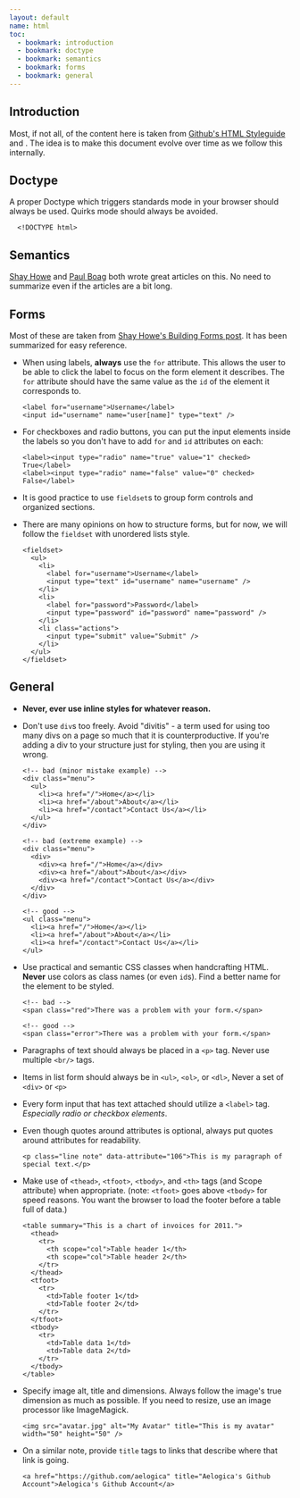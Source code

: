 ```yaml
---
layout: default
name: html
toc:
  - bookmark: introduction
  - bookmark: doctype
  - bookmark: semantics
  - bookmark: forms
  - bookmark: general
---
```


## Introduction
Most, if not all, of the content here is taken from [Github's HTML Styleguide](https://github.com/styleguide/html) and . The idea is to make this document evolve over time as we follow this internally.

## Doctype

A proper Doctype which triggers standards mode in your browser should always be used. Quirks mode should always be avoided.

      <!DOCTYPE html>

## Semantics

[Shay Howe](http://learn.shayhowe.com/html-css/elements-semantics) and [Paul Boag](http://boagworld.com/dev/semantic-code-what-why-how/) both wrote great articles on this. No need to summarize even if the articles are a bit long.

## Forms

Most of these are taken from [Shay Howe's Building Forms post](http://learn.shayhowe.com/html-css/building-forms). It has been summarized for easy reference.

*   When using labels, **always** use the `for` attribute. This allows the user to be able to click the label to focus on the form element it describes. The `for` attribute should have the same value as the `id` of the element it corresponds to.

        <label for="username">Username</label>
        <input id="username" name="user[name]" type="text" />

*   For checkboxes and radio buttons, you can put the input elements inside the labels so you don't have to add `for` and `id` attributes on each:

        <label><input type="radio" name="true" value="1" checked> True</label>
        <label><input type="radio" name="false" value="0" checked> False</label>

*   It is good practice to use `fieldset`s to group form controls and organized sections.
*   There are many opinions on how to structure forms, but for now, we will follow the `fieldset` with unordered lists style.

        <fieldset>
          <ul>
            <li>
              <label for="username">Username</label>
              <input type="text" id="username" name="username" />
            </li>
            <li>
              <label for="password">Password</label>
              <input type="password" id="password" name="password" />
            </li>
            <li class="actions">
              <input type="submit" value="Submit" />
            </li>
          </ul>
        </fieldset>

## General

*   **Never, ever use inline styles for whatever reason.**
*   Don't use `div`s too freely. Avoid "divitis" - a term used for using too many divs on a page so much that it is counterproductive. If you're adding a div to your structure just for styling, then you are using it wrong. 

        <!-- bad (minor mistake example) -->
        <div class="menu">
          <ul>
            <li><a href="/">Home</a></li>
            <li><a href="/about">About</a></li>
            <li><a href="/contact">Contact Us</a></li>
          </ul>
        </div>

        <!-- bad (extreme example) -->
        <div class="menu">
          <div>
            <div><a href="/">Home</a></div>
            <div><a href="/about">About</a></div>
            <div><a href="/contact">Contact Us</a></div>
          </div>
        </div>

        <!-- good -->
        <ul class="menu">
          <li><a href="/">Home</a></li>
          <li><a href="/about">About</a></li>
          <li><a href="/contact">Contact Us</a></li>
        </ul>

*   Use practical and semantic CSS classes when handcrafting HTML. **Never** use colors as class names (or even `id`s). Find a better name for the element to be styled.

        <!-- bad -->
        <span class="red">There was a problem with your form.</span>

        <!-- good -->
        <span class="error">There was a problem with your form.</span>

*   Paragraphs of text should always be placed in a `<p>` tag. Never use multiple `<br/>` tags.
*   Items in list form should always be in `<ul>`, `<ol>`, or `<dl>`, Never a set of `<div>` or `<p>`
*   Every form input that has text attached should utilize a `<label>` tag. *Especially radio or checkbox elements*.
*   Even though quotes around attributes is optional, always put quotes around attributes for readability.

        <p class="line note" data-attribute="106">This is my paragraph of special text.</p>

*   Make use of `<thead>`, `<tfoot>`, `<tbody>`, and `<th>` tags (and Scope attribute) when appropriate. (note: `<tfoot>` goes above `<tbody>` for speed reasons. You want the browser to load the footer before a table full of data.)

        <table summary="This is a chart of invoices for 2011.">
          <thead>
            <tr>
              <th scope="col">Table header 1</th>
              <th scope="col">Table header 2</th>
            </tr>
          </thead>
          <tfoot>
            <tr>
              <td>Table footer 1</td>
              <td>Table footer 2</td>
            </tr>
          </tfoot>
          <tbody>
            <tr>
              <td>Table data 1</td>
              <td>Table data 2</td>
            </tr>
          </tbody>
        </table>

*   Specify image alt, title and dimensions. Always follow the image's true dimension as much as possible. If you need to resize, use an image processor like ImageMagick.

        <img src="avatar.jpg" alt="My Avatar" title="This is my avatar" width="50" height="50" />

*   On a similar note, provide `title` tags to links that describe where that link is going.

        <a href="https://github.com/aelogica" title="Aelogica's Github Account">Aelogica's Github Account</a> 
